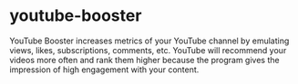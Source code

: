 # youtube-booster
YouTube Booster increases metrics of your YouTube channel by emulating views, likes, subscriptions, comments, etc. YouTube will recommend your videos more often and rank them higher because the program gives the impression of high engagement with your content.
